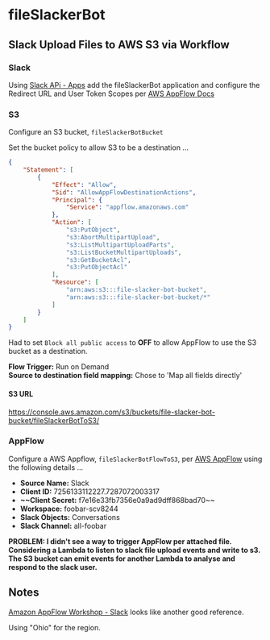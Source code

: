 # fileSlackerBot


## Slack Upload Files to AWS S3 via Workflow

### Slack

Using [Slack APi - Apps](https://api.slack.com/apps/) add the fileSlackerBot application and configure the Redirect URL
and User Token Scopes per [AWS AppFlow Docs](https://docs.aws.amazon.com/appflow/latest/userguide/slack.html) 

### S3

Configure an S3 bucket, `fileSlackerBotBucket`

Set the bucket policy to allow S3 to be a destination ...
```json
{
    "Statement": [
        {
            "Effect": "Allow",
            "Sid": "AllowAppFlowDestinationActions",
            "Principal": {
                "Service": "appflow.amazonaws.com"
            },
            "Action": [
                "s3:PutObject",
                "s3:AbortMultipartUpload",
                "s3:ListMultipartUploadParts",
                "s3:ListBucketMultipartUploads",
                "s3:GetBucketAcl",
                "s3:PutObjectAcl"
            ],
            "Resource": [
                "arn:aws:s3:::file-slacker-bot-bucket",
                "arn:aws:s3:::file-slacker-bot-bucket/*"
            ]
        }
    ]
}
```
Had to set `Block all public access` to **OFF** to allow AppFlow to use the S3 bucket as a destination.

**Flow Trigger:** Run on Demand  
**Source to destination field mapping:** Chose to 'Map all fields directly'  

#### S3 URL
https://console.aws.amazon.com/s3/buckets/file-slacker-bot-bucket/fileSlackerBotToS3/

### AppFlow

Configure a AWS Appflow, `fileSlackerBotFlowToS3`, per [AWS AppFlow](https://us-east-2.console.aws.amazon.com/appflow/home?region=us-east-2/)
using the following details ...
- **Source Name:** Slack  
- **Client ID:** 7256133112227.7287072003317  
- **~~Client Secret:** f7e16e33fb7356e0a9ad9dff868bad70~~  
- **Workspace:** foobar-scv8244  
- **Slack Objects:** Conversations
- **Slack Channel:** all-foobar

**PROBLEM: I didn't see a way to trigger AppFlow per attached file.  
Considering a Lambda to listen to slack file upload events and write to s3.  
The S3 bucket can emit events for another Lambda to analyse and respond to the slack user.**

## Notes

[Amazon AppFlow Workshop - Slack](https://catalog.us-east-1.prod.workshops.aws/workshops/9787ec94-1ace-44cc-91e5-976ad7ddc0b1/en-US/slack) looks like another good reference.

Using "Ohio" for the region.